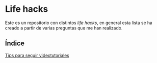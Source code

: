 # Life hacks

Este es un repositorio con distintos *life hacks*, en general esta lista se ha creado a partir de varias preguntas que me han realizado.

## Índice

[Tips para seguir videotutoriales](docs/tips-videotutorials.md)